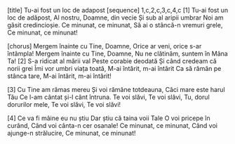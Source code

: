 [title] Tu-ai fost un loc de adapost
[sequence] 1,c,2,c,3,c,4,c
[1]
Tu-ai fost un loc de adăpost,
Al nostru, Doamne, din vecie
Și sub al aripii umbrar
Noi am găsit credincioșie.
Ce minunat, ce minunat,
Să ai o stâncă-n vremuri grele,
Ce minunat, ce minunat!

[chorus]
Mergem înainte cu Tine, Doamne,
Orice ar veni, orice s-ar întâmpla!
Mergem înainte cu Tine, Doamne,
Nu ne clătinăm, suntem în Mâna Ta!
[2]
S-a ridicat al mării val
Peste corabie deodată
Și când credeam că norii grei
Îmi vor umbri viața toată,
M-ai întărit, m-ai întărit
Ca să rămân pe stânca tare,
M-ai întărit, m-ai întărit!

[3]
Cu Tine am rămas mereu
Și voi rămâne totdeauna,
Căci mare este harul Tău
Ce l-am cântat și-l cânt întruna.
Te voi slăvi, Te voi slăvi,
Tu, dorul dorurilor mele,
Te voi slăvi, Te voi slăvi!

[4]
Ce va fi mâine eu nu știu
Dar știu că taina voii Tale
O voi pricepe în curând,
Când voi cânta-n cer osanale!
Ce minunat, ce minunat,
Când voi ajunge-n strălucire,
Ce minunat, ce minunat!

